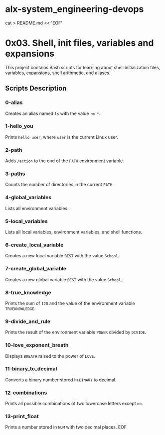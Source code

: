 # alx-system_engineering-devops

cat > README.md << 'EOF'
# 0x03. Shell, init files, variables and expansions

This project contains Bash scripts for learning about shell initialization files, variables, expansions, shell arithmetic, and aliases.

## Scripts Description

### 0-alias
Creates an alias named `ls` with the value `rm *`.

### 1-hello_you
Prints `hello user`, where `user` is the current Linux user.

### 2-path
Adds `/action` to the end of the `PATH` environment variable.

### 3-paths
Counts the number of directories in the current `PATH`.

### 4-global_variables
Lists all environment variables.

### 5-local_variables
Lists all local variables, environment variables, and shell functions.

### 6-create_local_variable
Creates a new local variable `BEST` with the value `School`.

### 7-create_global_variable
Creates a new global variable `BEST` with the value `School`.

### 8-true_knowledge
Prints the sum of `128` and the value of the environment variable `TRUEKNOWLEDGE`.

### 9-divide_and_rule
Prints the result of the environment variable `POWER` divided by `DIVIDE`.

### 10-love_exponent_breath
Displays `BREATH` raised to the power of `LOVE`.

### 11-binary_to_decimal
Converts a binary number stored in `BINARY` to decimal.

### 12-combinations
Prints all possible combinations of two lowercase letters except `oo`.

### 13-print_float
Prints a number stored in `NUM` with two decimal places.
EOF
